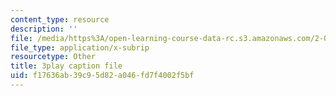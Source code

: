 ```yaml
---
content_type: resource
description: ''
file: /media/https%3A/open-learning-course-data-rc.s3.amazonaws.com/2-003sc-engineering-dynamics-fall-2011/f17636ab39c95d82a046fd7f4002f5bf_mB_rrEN_Ltc.vtt
file_type: application/x-subrip
resourcetype: Other
title: 3play caption file
uid: f17636ab-39c9-5d82-a046-fd7f4002f5bf
---
```

